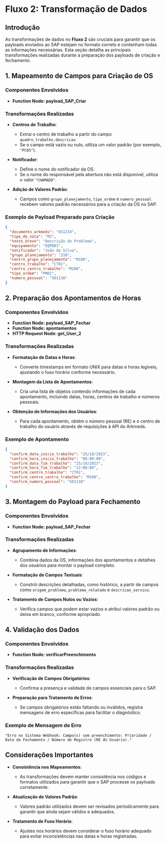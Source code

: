 # Fluxo 2: Transformação de Dados

## Introdução

As transformações de dados no **Fluxo 2** são cruciais para garantir que os payloads enviados ao SAP estejam no formato correto e contenham todas as informações necessárias. Esta seção detalha as principais transformações realizadas durante a preparação dos payloads de criação e fechamento.

## 1. Mapeamento de Campos para Criação de OS

### Componentes Envolvidos

- **Function Node: payload_SAP_Criar**

### Transformações Realizadas

- **Centros de Trabalho**:
  - Extrai o centro de trabalho a partir do campo `quadro_trabalho.descricao`.
  - Se o campo está vazio ou nulo, utiliza um valor padrão (por exemplo, `"PC05"`).

- **Notificador**:
  - Define o nome do notificador da OS.
  - Se o nome do responsável pela abertura não está disponível, utiliza o valor `"CHAMADO"`.

- **Adição de Valores Padrão**:
  - Campos como `grupo_planejamento`, `tipo_ordem` e `numero_pessoal` recebem valores padrão necessários para a criação da OS no SAP.

### Exemplo de Payload Preparado para Criação

```json
{
  "documento_arkmeds": "OS1234",
  "tipo_de_nota": "M2",
  "texto_breve": "Descrição do Problema",
  "equipamento": "EQP001",
  "notificador": "João da Silva",
  "grupo_planejamento": "210",
  "centro_grupo_planejamento": "M100",
  "centro_trabalho": "CT01",
  "centro_centro_trabalho": "M100",
  "tipo_ordem": "PM01",
  "numero_pessoal": "501138"
}
```

## 2. Preparação dos Apontamentos de Horas

### Componentes Envolvidos

- **Function Node: payload_SAP_Fechar**
- **Function Node: apontamentos**
- **HTTP Request Node: get_User_2**

### Transformações Realizadas

- **Formatação de Datas e Horas**:
  - Converte timestamps em formato UNIX para datas e horas legíveis, ajustando o fuso horário conforme necessário.

- **Montagem da Lista de Apontamentos**:
  - Cria uma lista de objetos contendo informações de cada apontamento, incluindo datas, horas, centros de trabalho e números pessoais.

- **Obtenção de Informações dos Usuários**:
  - Para cada apontamento, obtém o número pessoal (RE) e o centro de trabalho do usuário através de requisições à API do Arkmeds.

### Exemplo de Apontamento

```json
{
  "confirm_data_inicio_trabalho": "25/10/2023",
  "confirm_hora_inicio_trabalho": "08:00:00",
  "confirm_data_fim_trabalho": "25/10/2023",
  "confirm_hora_fim_trabalho": "12:00:00",
  "confirm_centro_trabalho": "CT01",
  "confirm_centro_centro_trabalho": "M100",
  "confirm_numero_pessoal": "501138"
}
```

## 3. Montagem do Payload para Fechamento

### Componentes Envolvidos

- **Function Node: payload_SAP_Fechar**

### Transformações Realizadas

- **Agrupamento de Informações**:
  - Combina dados da OS, informações dos apontamentos e detalhes dos usuários para montar o payload completo.

- **Formatação de Campos Textuais**:
  - Constrói descrições detalhadas, como histórico, a partir de campos como `origem_problema`, `problema_relatado` e `descricao_servico`.

- **Tratamento de Campos Nulos ou Vazios**:
  - Verifica campos que podem estar vazios e atribui valores padrão ou deixa em branco, conforme apropriado.

## 4. Validação dos Dados

### Componentes Envolvidos

- **Function Node: verificarPreenchimento**

### Transformações Realizadas

- **Verificação de Campos Obrigatórios**:
  - Confirma a presença e validade de campos essenciais para o SAP.

- **Preparação para Tratamento de Erros**:
  - Se campos obrigatórios estão faltando ou inválidos, registra mensagens de erro específicas para facilitar o diagnóstico.

### Exemplo de Mensagem de Erro

```text
"Erro no Sistema Webhook: Campo(s) sem preenchimento: Prioridade / Data de Fechamento / Número de Registro (RE do Usuário)."
```

## Considerações Importantes

- **Consistência nos Mapeamentos**:
  - As transformações devem manter consistência nos códigos e formatos utilizados para garantir que o SAP processe os payloads corretamente.

- **Atualização de Valores Padrão**:
  - Valores padrão utilizados devem ser revisados periodicamente para garantir que ainda sejam válidos e adequados.

- **Tratamento de Fuso Horário**:
  - Ajustes nos horários devem considerar o fuso horário adequado para evitar inconsistências nas datas e horas registradas.


